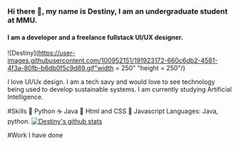 ### Hi there 👋, my name is Destiny, I am an undergraduate student at MMU.
#### I am a developer and a freelance fullstack UI/UX designer.
![Destiny](https://user-images.githubusercontent.com/100952151/191923172-660c6db2-4581-4f3a-80fb-b6db0f5c9d89.gif"width = 250" "height = 250"/)

I love UI/Ux design. I am a tech savy and would love to see technology being used to develop sustainable systems. I am currently studying Artificial Intelligence.

#Skills
🐍 Python
☕ Java
📜 Html and CSS
🙂 Javascript
Languages: Java, python.
[![Destiny's github stats](https://github-readme-stats.vercel.app/api?username=Destiny-kay)](https://github.com/Destiny-kay/github-readme-stats)

#Work I have done

